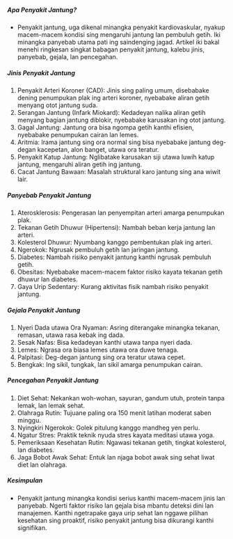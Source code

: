 ##### Apa Penyakit Jantung?
* Penyakit jantung, uga dikenal minangka penyakit kardiovaskular, nyakup macem-macem kondisi sing mengaruhi jantung lan pembuluh getih. Iki minangka panyebab utama pati ing saindenging jagad. Artikel iki bakal menehi ringkesan singkat babagan penyakit jantung, kalebu jinis, panyebab, gejala, lan pencegahan.

##### Jinis Penyakit Jantung
1. Penyakit Arteri Koroner (CAD): Jinis sing paling umum, disebabake dening penumpukan plak ing arteri koroner, nyebabake aliran getih menyang otot jantung suda.
2. Serangan Jantung (Infark Miokard): Kedadeyan nalika aliran getih menyang bagian jantung diblokir, nyebabake karusakan ing otot jantung.
3. Gagal Jantung: Jantung ora bisa ngompa getih kanthi efisien, nyebabake penumpukan cairan lan lemes.
4. Aritmia: Irama jantung sing ora normal sing bisa nyebabake jantung deg-degan kacepetan, alon banget, utawa ora teratur.
5. Penyakit Katup Jantung: Nglibatake karusakan siji utawa luwih katup jantung, mengaruhi aliran getih ing jantung.
6. Cacat Jantung Bawaan: Masalah struktural karo jantung sing ana wiwit lair.

##### Panyebab Penyakit Jantung
1. Aterosklerosis: Pengerasan lan penyempitan arteri amarga penumpukan plak.
2. Tekanan Getih Dhuwur (Hipertensi): Nambah beban kerja jantung lan arteri.
3. Kolesterol Dhuwur: Nyumbang kanggo pembentukan plak ing arteri.
4. Ngerokok: Ngrusak pembuluh getih lan jaringan jantung.
5. Diabetes: Nambah risiko penyakit jantung kanthi ngrusak pembuluh getih.
6. Obesitas: Nyebabake macem-macem faktor risiko kayata tekanan getih dhuwur lan diabetes.
7. Gaya Urip Sedentary: Kurang aktivitas fisik nambah risiko penyakit jantung.

##### Gejala Penyakit Jantung
1. Nyeri Dada utawa Ora Nyaman: Asring diterangake minangka tekanan, remasan, utawa rasa kebak ing dada.
2. Sesak Nafas: Bisa kedadeyan kanthi utawa tanpa nyeri dada.
3. Lemes: Ngrasa ora biasa lemes utawa ora duwe tenaga.
4. Palpitasi: Deg-degan jantung sing ora teratur utawa cepet.
5. Bengkak: Ing sikil, tungkak, lan sikil amarga penumpukan cairan.

##### Pencegahan Penyakit Jantung
1. Diet Sehat: Nekankan woh-wohan, sayuran, gandum utuh, protein tanpa lemak, lan lemak sehat.
2. Olahraga Rutin: Tujuane paling ora 150 menit latihan moderat saben minggu.
3. Nyingkiri Ngerokok: Golek pitulung kanggo mandheg yen perlu.
4. Ngatur Stres: Praktik teknik nyuda stres kayata meditasi utawa yoga.
5. Pemeriksaan Kesehatan Rutin: Ngawasi tekanan getih, tingkat kolesterol, lan diabetes.
6. Jaga Bobot Awak Sehat: Entuk lan njaga bobot awak sing sehat liwat diet lan olahraga.

##### Kesimpulan
* Penyakit jantung minangka kondisi serius kanthi macem-macem jinis lan panyebab. Ngerti faktor risiko lan gejala bisa mbantu deteksi dini lan manajemen. Kanthi ngetrapake gaya urip sehat lan nggawe pilihan kesehatan sing proaktif, risiko penyakit jantung bisa dikurangi kanthi signifikan.